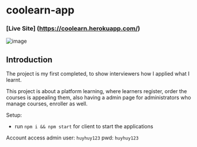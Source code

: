 # coolearn-app

### [Live Site] (https://coolearn.herokuapp.com/)

![image](https://user-images.githubusercontent.com/54434089/183541802-b63f7bbd-f000-425c-8d29-26c4be35d451.png)

## Introduction
The project is my first completed, to show interviewers how I applied what I learnt. 

This project is about a platform learning, where learners register, order the courses is appealing them, also having a admin page for administrators who manage courses, enroller as well.

Setup:
- run ``` npm i && npm start ``` for client to start the applications

Account access admin
user: ```huyhuy123```
pwd: ```huyhuy123```
